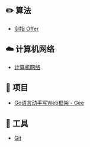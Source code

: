 ## ✏️ 算法

- [剑指 Offer](./docs/code.md)

## ☁️ 计算机网络
- [计算机网络](./docs/network.md)


## 📔 项目

- [Go语言动手写Web框架 - Gee](./docs/go-web.md)

## 🔧 工具

- [Git](./docs/git.md)